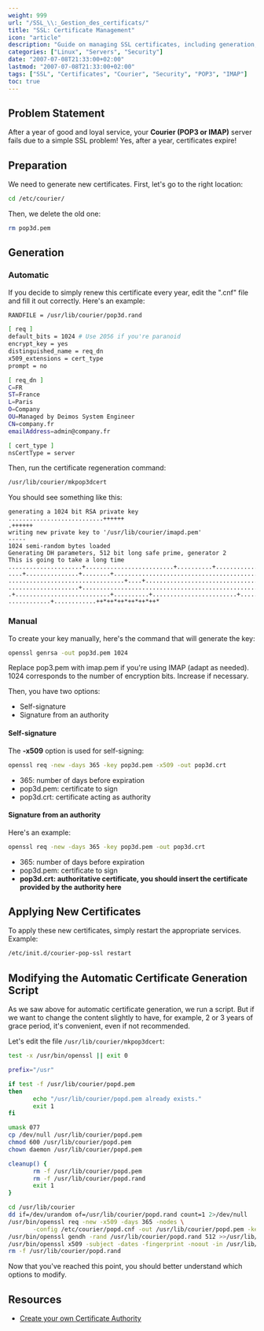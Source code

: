 ```yaml
---
weight: 999
url: "/SSL_\\:_Gestion_des_certificats/"
title: "SSL: Certificate Management"
icon: "article"
description: "Guide on managing SSL certificates, including generation, renewal, and application of certificates for Courier (POP3/IMAP) servers."
categories: ["Linux", "Servers", "Security"]
date: "2007-07-08T21:33:00+02:00"
lastmod: "2007-07-08T21:33:00+02:00"
tags: ["SSL", "Certificates", "Courier", "Security", "POP3", "IMAP"]
toc: true
---
```


## Problem Statement

After a year of good and loyal service, your **Courier (POP3 or IMAP)** server fails due to a simple SSL problem! Yes, after a year, certificates expire!

## Preparation

We need to generate new certificates. First, let's go to the right location:

```bash
cd /etc/courier/
```

Then, we delete the old one:

```bash
rm pop3d.pem
```

## Generation

### Automatic

If you decide to simply renew this certificate every year, edit the ".cnf" file and fill it out correctly. Here's an example:

```bash
RANDFILE = /usr/lib/courier/pop3d.rand

[ req ]
default_bits = 1024 # Use 2056 if you're paranoid
encrypt_key = yes
distinguished_name = req_dn
x509_extensions = cert_type
prompt = no

[ req_dn ]
C=FR
ST=France
L=Paris
O=Company
OU=Managed by Deimos System Engineer
CN=company.fr
emailAddress=admin@company.fr

[ cert_type ]
nsCertType = server
```

Then, run the certificate regeneration command:

```bash
/usr/lib/courier/mkpop3dcert
```

You should see something like this:

```
generating a 1024 bit RSA private key
...........................++++++
.++++++
writing new private key to '/usr/lib/courier/imapd.pem'
-----
1024 semi-random bytes loaded
Generating DH parameters, 512 bit long safe prime, generator 2
This is going to take a long time
.....................+.........................+..........+.....................
....+...............+........+............................................+..+..
.................................+....+................................+...+....
....................+...........................................................
.+...........................+..........+........................+..............
............+............++*++*++*++*++*++*
```

### Manual

To create your key manually, here's the command that will generate the key:

```bash
openssl genrsa -out pop3d.pem 1024
```

Replace pop3.pem with imap.pem if you're using IMAP (adapt as needed).
1024 corresponds to the number of encryption bits. Increase if necessary.

Then, you have two options:

- Self-signature
- Signature from an authority

#### Self-signature

The **-x509** option is used for self-signing:

```bash
openssl req -new -days 365 -key pop3d.pem -x509 -out pop3d.crt
```

- 365: number of days before expiration
- pop3d.pem: certificate to sign
- pop3d.crt: certificate acting as authority

#### Signature from an authority

Here's an example:

```bash
openssl req -new -days 365 -key pop3d.pem -out pop3d.crt
```

- 365: number of days before expiration
- pop3d.pem: certificate to sign
- **pop3d.crt: authoritative certificate, you should insert the certificate provided by the authority here**

## Applying New Certificates

To apply these new certificates, simply restart the appropriate services. Example:

```bash
/etc/init.d/courier-pop-ssl restart
```

## Modifying the Automatic Certificate Generation Script

As we saw above for automatic certificate generation, we run a script. But if we want to change the content slightly to have, for example, 2 or 3 years of grace period, it's convenient, even if not recommended.

Let's edit the file `/usr/lib/courier/mkpop3dcert`:

```bash
test -x /usr/bin/openssl || exit 0

prefix="/usr"

if test -f /usr/lib/courier/popd.pem
then
       echo "/usr/lib/courier/popd.pem already exists."
       exit 1
fi

umask 077 
cp /dev/null /usr/lib/courier/popd.pem
chmod 600 /usr/lib/courier/popd.pem
chown daemon /usr/lib/courier/popd.pem

cleanup() {
       rm -f /usr/lib/courier/popd.pem
       rm -f /usr/lib/courier/popd.rand
       exit 1
}

cd /usr/lib/courier
dd if=/dev/urandom of=/usr/lib/courier/popd.rand count=1 2>/dev/null
/usr/bin/openssl req -new -x509 -days 365 -nodes \
       -config /etc/courier/popd.cnf -out /usr/lib/courier/popd.pem -keyout /usr/lib/courier/popd.pem || cleanup
/usr/bin/openssl gendh -rand /usr/lib/courier/popd.rand 512 >>/usr/lib/courier/popd.pem || cleanup
/usr/bin/openssl x509 -subject -dates -fingerprint -noout -in /usr/lib/courier/popd.pem || cleanup
rm -f /usr/lib/courier/popd.rand
```

Now that you've reached this point, you should better understand which options to modify.

## Resources
- [Create your own Certificate Authority](/pdf/unix_openssl_et_ac.pdf)
